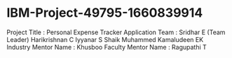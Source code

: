 # IBM-Project-49795-1660839914

Project Title          :   Personal Expense Tracker Application
Team                   :   Sridhar E (Team Leader)
                           Harikrishnan C
                           Iyyanar S
                           Shaik Muhammed Kamaludeen EK
Industry Mentor Name   :   Khusboo
Faculty Mentor Name    :   Ragupathi T
